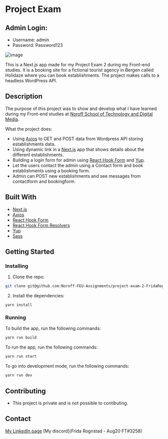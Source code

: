 # Project Exam
## Admin Login:
- Username: admin
- Password: Password123

![image](https://portfolio2-ca-frida-rognstad.netlify.app/_ipx/w_1920,q_75/%2Fproject-exam-index.jpg?url=%2Fproject-exam-index.jpg&w=1920&q=75)

This is a Next.js app made for my Project Exam 2 during my Front-end studies. It is a booking site for a fictional tourist agency in Bergen called Holidaze where you can book establishments. The project makes calls to a headless WordPress API.

## Description

The purpose of this project was to show and develop what I have learned during my Front-end studies at [Noroff School of Technology and Digital Media](https://www.noroff.no/). 

What the project does:
- Using [Axios](https://axios-http.com/) to GET and POST data from Wordpress API storing establishments data.
- Using dynamic link in a [Next.js](https://nextjs.org/) app that shows details about the different establishments.
- Building a login form for admin using [React Hook Form](https://react-hook-form.com/) and [Yup](https://github.com/jquense/yup).
- Let the users contact the admin using a Contact form and book establishments using a booking form.
- Admin can POST new establishments and see messages from contactform and bookingform.

## Built With

- [Next.js](https://nextjs.org/)
- [Axios](https://axios-http.com/)
- [React Hook Form](https://react-hook-form.com/)
- [React Hook Form Resolvers](https://github.com/react-hook-form/resolvers)
- [Yup](https://github.com/jquense/yup)
- [Sass](https://sass-lang.com/)

## Getting Started

### Installing

1. Clone the repo:

```bash
git clone git@github.com:Noroff-FEU-Assignments/project-exam-2-FridaRognstad.git
```

2. Install the dependencies:

```
yarn install
```

### Running


To build the app, run the following commands:

```bash
yarn run build
```

To run the app, run the following commands:

```bash
yarn run start
```

To go into development mode, run the following commands:

```bash
yarn run dev
```

## Contributing

- This project is private and is not possible to contibuting.

## Contact

[My LinkedIn page](https://no.linkedin.com/in/frida-rognstad)
[My discord](Frida Rognstad - Aug20 FT#3258)
